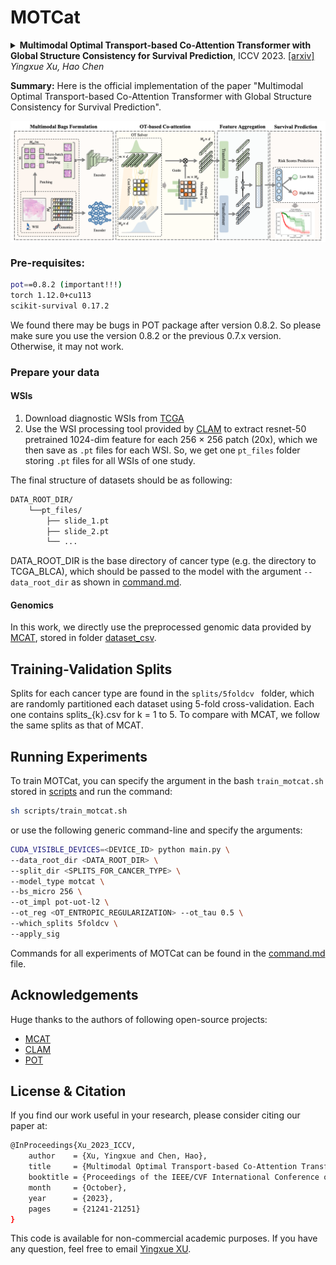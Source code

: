 # MOTCat
<details>
<summary>
  <b>Multimodal Optimal Transport-based Co-Attention Transformer with Global Structure Consistency for Survival Prediction</b>, ICCV 2023.
  <a href="https://arxiv.org/abs/2306.08330" target="blank">[arxiv]</a>
  <br><em>Yingxue Xu, Hao Chen</em></br>
</summary>

```bash
@InProceedings{Xu_2023_ICCV,
    author    = {Xu, Yingxue and Chen, Hao},
    title     = {Multimodal Optimal Transport-based Co-Attention Transformer with Global Structure Consistency for Survival Prediction},
    booktitle = {Proceedings of the IEEE/CVF International Conference on Computer Vision (ICCV)},
    month     = {October},
    year      = {2023},
    pages     = {21241-21251}
}
```
</details>

**Summary:** Here is the official implementation of the paper "Multimodal Optimal Transport-based Co-Attention Transformer with Global Structure Consistency for Survival Prediction".

<img src="imgs/overview.png" width="1500px" align="center" />

### Pre-requisites:
```bash
pot==0.8.2 (important!!!)
torch 1.12.0+cu113
scikit-survival 0.17.2
```
We found there may be bugs in POT package after version 0.8.2. So please make sure you use the version 0.8.2 or the previous 0.7.x version. Otherwise, it may not work.
### Prepare your data
#### WSIs
1. Download diagnostic WSIs from [TCGA](https://portal.gdc.cancer.gov/)
2. Use the WSI processing tool provided by [CLAM](https://github.com/mahmoodlab/CLAM) to extract resnet-50 pretrained 1024-dim feature for each 256 $\times$ 256 patch (20x), which we then save as `.pt` files for each WSI. So, we get one `pt_files` folder storing `.pt` files for all WSIs of one study.

The final structure of datasets should be as following:
```bash
DATA_ROOT_DIR/
    └──pt_files/
        ├── slide_1.pt
        ├── slide_2.pt
        └── ...
```

DATA_ROOT_DIR is the base directory of cancer type (e.g. the directory to TCGA_BLCA), which should be passed to the model with the argument `--data_root_dir` as shown in [command.md](./scripts/command.md).

#### Genomics
In this work, we directly use the preprocessed genomic data provided by [MCAT](https://github.com/mahmoodlab/MCAT), stored in folder [dataset_csv](./dataset_csv).

## Training-Validation Splits
Splits for each cancer type are found in the `splits/5foldcv ` folder, which are randomly partitioned each dataset using 5-fold cross-validation. Each one contains splits_{k}.csv for k = 1 to 5. To compare with MCAT, we follow the same splits as that of MCAT.

## Running Experiments
To train MOTCat, you can specify the argument in the bash `train_motcat.sh` stored in [scripts](./scripts/) and run the command:
```bash
sh scripts/train_motcat.sh
```
or use the following generic command-line and specify the arguments:
```bash
CUDA_VISIBLE_DEVICES=<DEVICE_ID> python main.py \
--data_root_dir <DATA_ROOT_DIR> \
--split_dir <SPLITS_FOR_CANCER_TYPE> \
--model_type motcat \
--bs_micro 256 \
--ot_impl pot-uot-l2 \
--ot_reg <OT_ENTROPIC_REGULARIZATION> --ot_tau 0.5 \
--which_splits 5foldcv \
--apply_sig
```
Commands for all experiments of MOTCat can be found in the [command.md](./scripts/command.md) file.

## Acknowledgements
Huge thanks to the authors of following open-source projects:
- [MCAT](https://github.com/mahmoodlab/MCAT)
- [CLAM](https://github.com/mahmoodlab/CLAM)
- [POT](https://github.com/PythonOT/POT)

## License & Citation 
If you find our work useful in your research, please consider citing our paper at:
```bash
@InProceedings{Xu_2023_ICCV,
    author    = {Xu, Yingxue and Chen, Hao},
    title     = {Multimodal Optimal Transport-based Co-Attention Transformer with Global Structure Consistency for Survival Prediction},
    booktitle = {Proceedings of the IEEE/CVF International Conference on Computer Vision (ICCV)},
    month     = {October},
    year      = {2023},
    pages     = {21241-21251}
}
```
This code is available for non-commercial academic purposes. If you have any question, feel free to email [Yingxue XU](https://innse.github.io/).
